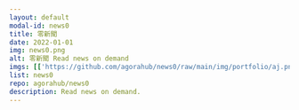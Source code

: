 ```yaml
---
layout: default
modal-id: news0
title: 零新聞
date: 2022-01-01
img: news0.png
alt: 零新聞 Read news on demand
imgs: [['https://github.com/agorahub/news0/raw/main/img/portfolio/aj.png', 'https://agora0.gitlab.io/news/aj'], ['https://github.com/agorahub/news0/raw/main/img/portfolio/bbc.png', 'https://agora0.gitlab.io/news/bbc'], ['https://github.com/agorahub/news0/raw/main/img/portfolio/cna.png', 'https://agora0.gitlab.io/news/cna'], ['https://github.com/agorahub/news0/raw/main/img/portfolio/dw.png', 'https://agora0.gitlab.io/news/dw'], ['https://github.com/agorahub/news0/raw/main/img/portfolio/kyodo.png', 'https://agora0.gitlab.io/news/kyodo'], ['https://github.com/agorahub/news0/raw/main/img/portfolio/rfi.png', 'https://agora0.gitlab.io/news/rfi'], ['https://github.com/agorahub/news0/raw/main/img/portfolio/rthk.png', 'https://agora0.gitlab.io/news/rthk'], ['https://github.com/agorahub/news0/raw/main/img/portfolio/wsj.png', 'https://agora0.gitlab.io/news/wsj']]
list: news0
repo: agorahub/news0
description: Read news on demand.
---
```

